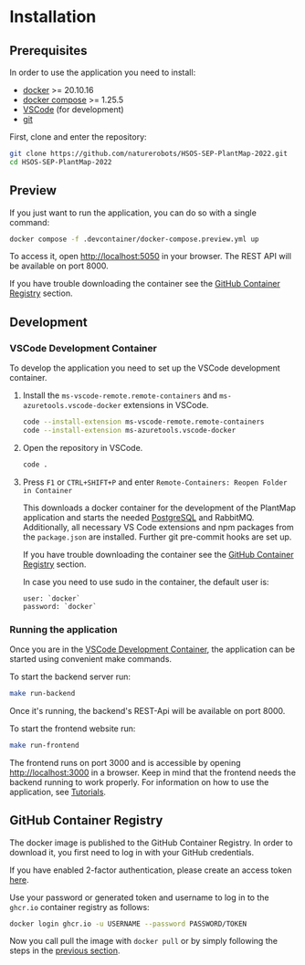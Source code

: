 # Installation

## Prerequisites

In order to use the application you need to install:

- [docker](https://docs.docker.com/engine/install/) >= 20.10.16
- [docker compose](https://docs.docker.com/compose/install/) >= 1.25.5
- [VSCode](https://code.visualstudio.com/download) (for development)
- [git](https://git-scm.com/downloads)

First, clone and enter the repository:

```sh
git clone https://github.com/naturerobots/HSOS-SEP-PlantMap-2022.git
cd HSOS-SEP-PlantMap-2022
```

## Preview

If you just want to run the application, you can do so with a single command:

```sh
docker compose -f .devcontainer/docker-compose.preview.yml up
```

To access it, open [http://localhost:5050](http://localhost:5050) in your browser.
The REST API will be available on port 8000.

If you have trouble downloading the container see the [GitHub Container Registry](#github-container-registry) section.

## Development

### VSCode Development Container

To develop the application you need to set up the VSCode development container.

1. Install the `ms-vscode-remote.remote-containers` and
   `ms-azuretools.vscode-docker` extensions in VSCode.

   ```sh
   code --install-extension ms-vscode-remote.remote-containers
   code --install-extension ms-azuretools.vscode-docker
   ```

2. Open the repository in VSCode.

   ```sh
   code .
   ```

3. Press `F1` or `CTRL+SHIFT+P` and enter `Remote-Containers: Reopen Folder in Container`

   This downloads a docker container for the development of the PlantMap application and
   starts the needed [PostgreSQL](https://www.postgresql.org/) and RabbitMQ. Additionally,
   all necessary VS Code extensions and npm packages from the `package.json` are
   installed. Further git pre-commit hooks are set up.

   If you have trouble downloading the container see the [GitHub Container Registry](#github-container-registry) section.

   In case you need to use sudo in the container, the default user is:

   ```text
   user: `docker`
   password: `docker`
   ```

### Running the application

Once you are in the [VSCode Development Container](#vscode-development-container),
the application can be started using convenient make commands.

To start the backend server run:

```sh
make run-backend
```

Once it's running, the backend's REST-Api will be available on port 8000.

To start the frontend website run:

```sh
make run-frontend
```

The frontend runs on port 3000 and is accessible by
opening [http://localhost:3000](http://localhost:3000) in a browser.
Keep in mind that the frontend needs the backend running to work properly.
For information on how to use the application, see [Tutorials](tutorials.md).

## GitHub Container Registry

The docker image is published to the
GitHub Container Registry. In order to download it, you first need to log in
with your GitHub credentials.

If you have enabled 2-factor authentication, please create an access token [here](https://github.com/settings/tokens).

Use your password or generated token and username to log in to the `ghcr.io` container registry as
follows:

```bash
docker login ghcr.io -u USERNAME --password PASSWORD/TOKEN
```

Now you call pull the image with `docker pull` or by simply following the steps in the [previous section](#vscode-development-container).
